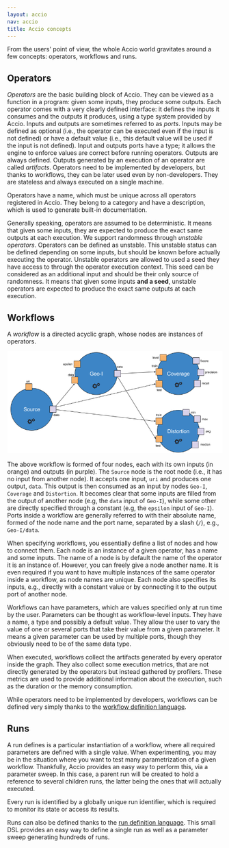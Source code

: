 ```yaml
---
layout: accio
nav: accio
title: Accio concepts
---
```


From the users' point of view, the whole Accio world gravitates around a few concepts: operators, workflows and runs.

## Operators

*Operators* are the basic building block of Accio.
They can be viewed as a function in a program: given some inputs, they produce some outputs.
Each operator comes with a very clearly defined interface: it defines the inputs it consumes and the outputs it produces, using a type system provided by Accio.
Inputs and outputs are sometimes referred to as *ports*.
Inputs may be defined as optional (i.e., the operator can be executed even if the input is not defined) or have a default value (i.e., this default value will be used if the input is not defined).
Input and outputs ports have a type; it allows the engine to enforce values are correct before running operators.
Outputs are always defined.
Outputs generated by an execution of an operator are called *artifacts*.
Operators need to be implemented by developers, but thanks to workflows, they can be later used even by non-developers.
They are stateless and always executed on a single machine.

Operators have a name, which must be unique across all operators registered in Accio.
They belong to a category and have a description, which is used to generate built-in documentation.

Generally speaking, operators are assumed to be deterministic.
It means that given some inputs, they are expected to produce the exact same outputs at each execution.
We support randomness through *unstable operators*.
Operators can be defined as unstable.
This unstable status can be defined depending on some inputs, but should be known before actually executing the operator.
Unstable operators are allowed to used a seed they have access to through the operator execution context.
This seed can be considered as an additional input and should be their only source of randomness.
It means that given some inputs **and a seed**, unstable operators are expected to produce the exact same outputs at each execution.

## Workflows

A *workflow* is a directed acyclic graph, whose nodes are instances of operators.

![Example workflow](../images/workflow.png)

The above workflow is formed of four nodes, each with its own inputs (in orange) and outputs (in purple).
The `Source` node is the root node (i.e., it has no input from another node).
It accepts one input, `uri` and produces one output, `data`.
This output is then consumed as an input by nodes `Geo-I`, `Coverage` and `Distortion`.
It becomes clear that some inputs are filled from the output of another node (e.g, the `data` input of `Geo-I`), while some other are directly specified through a constant (e.g, the `epsilon` input of `Geo-I`).
Ports inside a workflow are generally referred to with their absolute name, formed of the node name and the port name, separated by a slash (`/`), e.g., `Geo-I/data`.

When specifying workflows, you essentially define a list of nodes and how to connect them.
Each node is an instance of a given operator, has a name and some inputs.
The name of a node is by default the name of the operator it is an instance of.
However, you can freely give a node another name.
It is even required if you want to have multiple instances of the same operator inside a workflow, as node names are unique.
Each node also specifies its inputs, e.g., directly with a constant value or by connecting it to the output port of another node.

Workflows can have parameters, which are values specified only at run time by the user.
Parameters can be thought as workflow-level inputs.
They have a name, a type and possibly a default value.
They allow the user to vary the value of one or several ports that take their value from a given parameter.
It means a given parameter can be used by multiple ports, though they obviously need to be of the same data type.

When executed, workflows collect the artifacts generated by every operator inside the graph.
They also collect some execution metrics, that are not directly generated by the operators but instead gathered by profilers.
These metrics are used to provide additional information about the execution, such as the duration or the memory consumption.

While operators need to be implemented by developers, workflows can be defined very simply thanks to the [workflow definition language](workflow-dsl.html).

## Runs

A run defines is a particular instantiation of a workflow, where all required parameters are defined with a single value.
When experimenting, you may be in the situation where you want to test many parametrization of a given workflow.
Thankfully, Accio provides an easy way to perform this, via a parameter sweep.
In this case, a parent run will be created to hold a reference to several children runs, the latter being the ones that will actually executed.

Every run is identified by a globally unique run identifier, which is required to monitor its state or access its results.

Runs can also be defined thanks to the [run definition language](run-dsl.html).
This small DSL provides an easy way to define a single run as well as a parameter sweep generating hundreds of runs.

